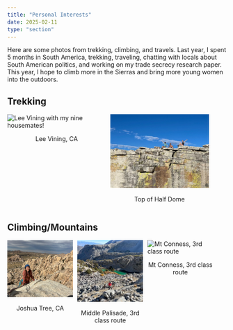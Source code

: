 ```yaml
---
title: "Personal Interests"
date: 2025-02-11
type: "section"
---
```


Here are some photos from trekking, climbing, and travels. Last year, I spent 5 months in South America, trekking, traveling, chatting with locals about South American politics, and working on my trade secrecy research paper. This year, I hope to climb more in the Sierras and bring more young women into the outdoors.

## Trekking

<div style="display: flex; flex-wrap: wrap; gap: 10px;">
  <div style="flex: 1; max-width: 45%;">
    <img src="images/lee_vining.jpeg" alt="Lee Vining with my nine housemates!" style="width: 100%; height: auto;">
    <p style="text-align: center;">Lee Vining, CA</p>
  </div>
  <div style="flex: 1; max-width: 45%;">
    <img src="images/half_dome1.jpeg" alt="On the top of Half Dome" style="width: 100%; height: auto;">
    <p style="text-align: center;">Top of Half Dome</p>
  </div>
</div>

## Climbing/Mountains

<div style="display: flex; flex-wrap: wrap; gap: 10px;">
  <div style="flex: 1; max-width: 30%;">
    <img src="images/off_width.jpeg" alt="After my first off-width climb– Joshua Tree, CA" style="width: 100%; height: auto;">
    <p style="text-align: center;">Joshua Tree, CA</p>
  </div>
  <div style="flex: 1; max-width: 30%;">
    <img src="images/middle_pal.jpeg" alt="Middle Palisade, 14er in CA" style="width: 100%; height: auto;">
    <p style="text-align: center;">Middle Palisade, 3rd class route</p>
  </div>
  <div style="flex: 1; max-width: 30%;">
    <img src="images/conness_cropped.jpeg" alt="Mt Conness, 3rd class route" style="width: 100%; height: auto;">
    <p style="text-align: center;">Mt Conness, 3rd class route</p>
  </div>
</div>


